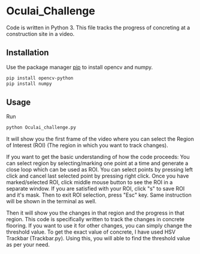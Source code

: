 # Oculai_Challenge

Code is written in Python 3. This file tracks the progress of concreting at a construction site in a video.

## Installation


Use the package manager [pip](https://pip.pypa.io/en/stable/) to install opencv and numpy.

```bash
pip install opencv-python
pip install numpy
```

## Usage

Run
``` bash
python Oculai_challenge.py
```

 
It will show you the first frame of the video where you can select the Region of Interest (ROI) (The region in which you want to track changes).

If you want to get the basic understanding of how the code proceeds: 
You can select region by selecting/marking one point at a time and generate a close loop which can be used as ROI. You can select points by pressing left click and cancel last selected point by pressing right click. Once you have marked/selected ROI, click middle mouse button to see the ROI in a separate window. If you are satisfied with your ROI, click "s" to save ROI and it's mask. Then to exit ROI selection, press "Esc" key. Same instruction will be shown in the terminal as well. 

Then it will show you the changes in that region and the progress in that region.
This code is specifically written to track the changes in concrete flooring. If you want to use it for other changes, you can simply change the threshold value. To get the exact value of concrete, I have used HSV Trackbar (Trackbar.py). Using this, you will able to find the threshold value as per your need.